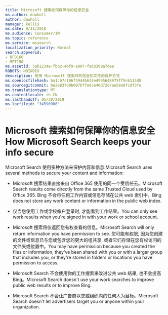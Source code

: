 ```yaml
---
title: Microsoft 搜索如何保障你的信息安全
ms.author: dawholl
author: dawholl
manager: kellis
ms.date: 9/11/2018
ms.audience: Consumer/IW
ms.topic: reference
ms.service: mssearch
localization_priority: Normal
search.appverid:
- BFB160
- MET150
ms.assetid: 5ab1234e-fbb2-4bf9-a907-fa83389a7dee
ROBOTS: NOINDEX
description: 使用 Microsoft 搜索时的信息和文件的保护方式
ms.openlocfilehash: ba1cb7c106f5944b634e4995648975ff9c6113d8
ms.sourcegitcommit: be2e837d9b087bffe6ce40d72d7ae58a8fcdf3fe
ms.translationtype: MT
ms.contentlocale: zh-CN
ms.lasthandoff: 05/30/2019
ms.locfileid: "34590906"
---
```

# <a name="how-microsoft-search-keeps-your-info-secure"></a><span data-ttu-id="95e05-103">Microsoft 搜索如何保障你的信息安全</span><span class="sxs-lookup"><span data-stu-id="95e05-103">How Microsoft Search keeps your info secure</span></span>

<span data-ttu-id="95e05-104">Microsoft Search 使用多种方法来保护内容和信息:</span><span class="sxs-lookup"><span data-stu-id="95e05-104">Microsoft Search uses several methods to secure your content and information:</span></span>
  
- <span data-ttu-id="95e05-105">Microsoft 搜索结果直接来自 Office 365 使用的同一个受信任云。</span><span class="sxs-lookup"><span data-stu-id="95e05-105">Microsoft Search results come directly from the same Trusted Cloud used by Office 365.</span></span> <span data-ttu-id="95e05-106">Bing 不会将任何工作内容或信息存储在公共 web 索引中。</span><span class="sxs-lookup"><span data-stu-id="95e05-106">Bing does not store any work content or information in the public web index.</span></span>
    
- <span data-ttu-id="95e05-107">仅当您使用工作或学校帐户登录时, 才能看到工作结果。</span><span class="sxs-lookup"><span data-stu-id="95e05-107">You can only see work results when you're signed in with your work or school account.</span></span>
    
- <span data-ttu-id="95e05-108">Microsoft 搜索将仅返回您有权查看的信息。</span><span class="sxs-lookup"><span data-stu-id="95e05-108">Microsoft Search will only return information you have permission to see.</span></span> <span data-ttu-id="95e05-109">您可能有权限, 因为您创建的文件或信息已与您或包含您的更大的组共享, 或者它们存储在您有权访问的文件夹或位置中。</span><span class="sxs-lookup"><span data-stu-id="95e05-109">You may have permission because you created the files or information, they've been shared with you or with a larger group that includes you, or they're stored in folders or locations you have permission to access.</span></span>
    
- <span data-ttu-id="95e05-110">Microsoft Search 不会使用你的工作搜索来改进公共 web 结果, 也不会提高 Bing。</span><span class="sxs-lookup"><span data-stu-id="95e05-110">Microsoft Search doesn't use your work searches to improve public web results or to improve Bing.</span></span>
    
- <span data-ttu-id="95e05-111">Microsoft Search 不会让广告商以您或组织内的任何人为目标。</span><span class="sxs-lookup"><span data-stu-id="95e05-111">Microsoft Search doesn't let advertisers target you or anyone within your organization.</span></span>

  

